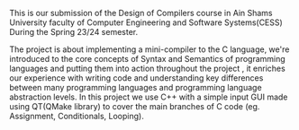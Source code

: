 This is our submission of the Design of Compilers course in Ain Shams University faculty of Computer Engineering and Software Systems(CESS) During the Spring 23/24 semester.

The project is about implementing a mini-compiler to the C language, we're introduced to the core concepts of Syntax and Semantics of programming languages and putting them into action throughout the project , it enriches our experience with writing code and understanding key differences between many programming languages and programming language abstraction levels. In this project we use C++ with a simple input GUI made using QT(QMake library) to cover the main branches of C code (eg. Assignment, Conditionals, Looping). 
